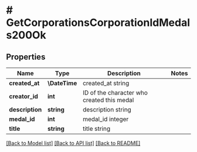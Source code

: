 # # GetCorporationsCorporationIdMedals200Ok

## Properties

Name | Type | Description | Notes
------------ | ------------- | ------------- | -------------
**created_at** | **\DateTime** | created_at string |
**creator_id** | **int** | ID of the character who created this medal |
**description** | **string** | description string |
**medal_id** | **int** | medal_id integer |
**title** | **string** | title string |

[[Back to Model list]](../../README.md#models) [[Back to API list]](../../README.md#endpoints) [[Back to README]](../../README.md)
